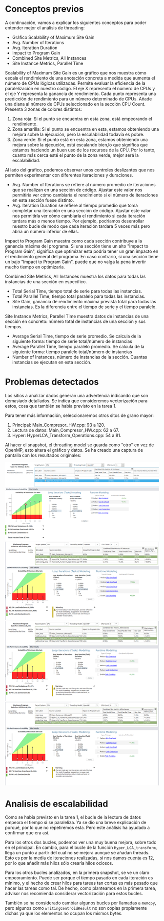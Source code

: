 # Conceptos previos

A continuación, vamos a explicar los siguientes conceptos para poder entender mejor el análisis de threading:
- Gráfico Scalability of Maximum Site Gain
- Avg. Number of Iterations
- Avg. Iteration Duration
- Impact to Program Gain
- Combined Site Metrics, All Instances
- Site Instance Metrics, Parallel Time

Scalability of Maximum Site Gain es un gráfico que nos muestra cómo escala el rendimiento de una anotación concreta a medida que aumenta el número de CPUs lógicas utilizadas. Permite evaluar la eficiencia de la paralelización en nuestro código. 
El eje X representa el número de CPUs y el eje Y representa la ganancia de rendimiento. Cada punto representa una predicción de rendimiento para un número determinado de CPUs. Añade una diana al número de CPUs seleccionado en la sección CPU Count. Presenta 3 zonas de colores distintos:
1. Zona roja: Si el punto se encuentra en esta zona, está empeorando el rendimiento. 
2. Zona amarilla: Si el punto se encuentra en esta, estamos obteniendo una mejora sobre la ejecución, pero la escalabilidad todavía es pobre.
3. Zona verde: Si el punto está en esta zona, estamos obteniendo una mejora sobre la ejecución, está escalando bien,lo que significa que estamos haciendo un buen uso de los recursos de la CPU. Por lo tanto, cuanto más cerca esté el punto de la zona verde, mejor será la escalabilidad.

Al lado del gráfico, podemos observar unos controles deslizantes que nos permiten experimentar con diferentes iteraciones y duraciones. 
- Avg. Number of Iterations se refiere al número promedio de iteraciones que se realizan en una sección de código. Ajustar este valor nos permitiría ver cómo cambiaría el rendimiento si el número de iteraciones en esta sección fuese distinto.
- Avg. Iteration Duration se refiere al tiempo promedio que toma completar una iteración en una sección de código. Ajustar este valor nos permitiría ver cómo cambiaría el rendimiento si cada iteración tardara más o menos tiempo.
Por ejemplo, podriamos desenrollar nuestro bucle de modo que cada iteración tardara 5 veces más pero abría un número inferior de ellas.

Impact to Program Gain muestra como cada sección contribuye a la ganancia máxima del programa. Si una sección tiene un alto "Impact to Program Gain", significa que optimizar esta podría tener un gran impacto en el rendimiento general del programa. En caso contrario, si una sección tiene un bajo "Impact to Program Gain", puede que no valga la pena invertir mucho tiempo en optimizarla.

Combined Site Metrics, All Instances muestra los datos para todas las instancias de una sección en específico.
- Total Serial Time, tiempo total de serie para todas las instancias. 
- Total Parallel Time, tiempo total paralelo para todas las instancias. 
- Site Gain, ganancia de rendimiento máxima prevista total para todas las instancias. Es la diferencia entre el tiempo de serie y el tiempo paralelo.

Site Instance Metrics, Parallel Time muestra datos de instancias de una sección en concreto: número total de instancias de una sección y sus tiempos.
- Average Serial Time, tiempo de serie promedio. Se calcula de la siguiente forma: tiempo de serie total/número de instancias
- Average Parallel Time, tiempo paralelo promedio. Se calcula de la siguiente forma: tiempo paralelo total/número de instancias
- Number of Instances, número de instancias de la sección. Cuantas instancias se ejecutan en esta sección.

# Problemas detectados

Los sitios a analizar dados generan una advertencia indicando que son demasiado detallados.
Se indica que consideremos vectorización para estos, cosa que también se había previsto en la tarea 1.

Para tener más información, seleccionaremos otros sitos de grano mayor:

1. Principal: Main\_Compresor\_HW.cpp: 93 a 120.
2. Lectura de datos: Main\_Compresor\_HW.cpp: 62 a 67.
3. Hyper: HyperLCA\_Transform\_Operations.cpp: 54 a 81.

Al hacer el snapshot, el threading model se guarda como "otro" en vez de OpenMP, esto altera el gráfico y datos.
Se ha creado una captura de pantalla con los resultados originales:

![captura](imgs/captura_datos_openmp.png)
![brigthness](imgs/brighness_loop.png)
![projecting](imgs/projecting_loop.png)
![subtracting](imgs/subtracting_loop.png)

# Analisis de escalabilidad

Como se había previsto en la tarea 1, el bucle de la lectura de datos empeora el tiempo si se paraleliza.
Ya se dio una breve explicación de porqué, por lo que no repetiremos esta.
Pero este análisis ha ayudado a confirmar que era así.

Para los otros dos bucles, podemos ver una muy buena mejora, sobre todo en el principal.
En cambio, para el bucle de la función `Hyper_LCA_transform`, llega un punto a partir del cual no se mejora aunque se añadan threads.
Esto es por la media de iteraciones realizadas, si nos damos cuenta es 12, por lo que añadir más hilos sólo crearía hilos ociosos.

Para los otros bucles analizados, en la primera snapshot, se ve un claro empeoramiento.
Puede ser porque el tiempo pasado en cada iteración es mínimo, y el hecho de crear hilos para tareas tan cortas es más pesado que hacer las tareas como tal.
De hecho, como planteamos en la primera tarea, advisor nos recomienda considerar vectorización para estos bucles.

También se ha considerado cambiar algunos bucles por llamadas a `memcpy`, pero algunos como `writingCentroidResult` no son copias propiamente dichas ya que los elementos no ocupan los mismos bytes.

